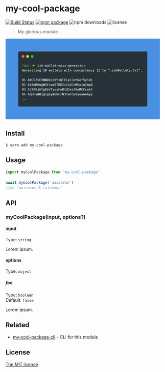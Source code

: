 # my-cool-package
[![Build Status](https://travis-ci.com/rigwild/my-cool-package.svg?branch=master)](https://travis-ci.com/rigwild/my-cool-package) [![npm package](https://img.shields.io/npm/v/my-cool-package.svg?logo=npm)](https://www.npmjs.com/package/my-cool-package) ![npm downloads](https://img.shields.io/npm/dw/my-cool-package) ![license](https://img.shields.io/npm/l/my-cool-package?color=blue)

> My glorious module

![Screenshot](./screenshot.png)


## Install

```
$ yarn add my-cool-package
```


## Usage

```js
import myCoolPackage from 'my-cool-package'

await myCoolPackage('unicorns')
//=> 'unicorns & rainbows'
```


## API

### myCoolPackage(input, options?)

#### input

Type: `string`

Lorem ipsum.

#### options

Type: `object`

##### foo

Type: `boolean`\
Default: `false`

Lorem ipsum.


## Related

 - [my-cool-package-cli](https://github.com/rigwild/my-cool-package-cli) - CLI for this module 


## License

[The MIT license](./LICENSE)
